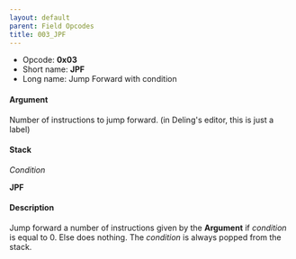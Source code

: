 ```yaml
---
layout: default
parent: Field Opcodes
title: 003_JPF
---
```


-   Opcode: **0x03**
-   Short name: **JPF**
-   Long name: Jump Forward with condition

#### Argument

Number of instructions to jump forward. (in Deling's editor, this is just a label)

#### Stack

  
*Condition*

**JPF**

#### Description

Jump forward a number of instructions given by the **Argument** if *condition* is equal to 0. Else does nothing. The *condition* is always popped from the stack.
